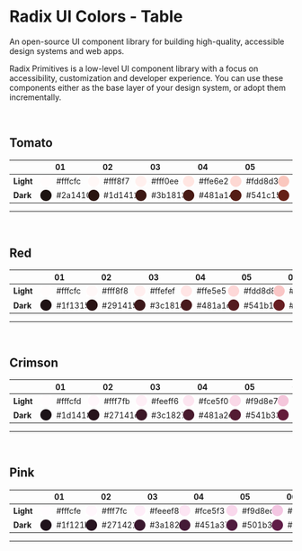 # Radix UI Colors - Table

An open-source UI component library for building high-quality, accessible design systems and web apps.

Radix Primitives is a low-level UI component library with a focus on accessibility, customization and developer experience. You can use these components either as the base layer of your design system, or adopt them incrementally.

<br />

## **Tomato**
|  | 01 | 02 | 03 | 04 | 05 | 06 | 07 | 08 | 09 | 10 | 11 | 12 |
| :--- | :---: | :---: | :---: | :---: | :---: | :---: | :---: | :---: | :---: | :---: | :---: | :---: |
| **Light** | <div style="display: flex; align-items: center;"><img style="margin-right: 8px" src="./images/tomato/light/1.png"></img>#fffcfc</div> | <div style="display: flex; align-items: center;"><img style="margin-right: 8px" src="./images/tomato/light/2.png"></img>#fff8f7</div> | <div style="display: flex; align-items: center;"><img style="margin-right: 8px" src="./images/tomato/light/3.png"></img>#fff0ee</div> | <div style="display: flex; align-items: center;"><img style="margin-right: 8px" src="./images/tomato/light/4.png"></img>#ffe6e2</div> | <div style="display: flex; align-items: center;"><img style="margin-right: 8px" src="./images/tomato/light/5.png"></img>#fdd8d3</div> | <div style="display: flex; align-items: center;"><img style="margin-right: 8px" src="./images/tomato/light/6.png"></img>#fac7be</div> | <div style="display: flex; align-items: center;"><img style="margin-right: 8px" src="./images/tomato/light/7.png"></img>#f3b0a2</div> | <div style="display: flex; align-items: center;"><img style="margin-right: 8px" src="./images/tomato/light/8.png"></img>#ea9280</div> | <div style="display: flex; align-items: center;"><img style="margin-right: 8px" src="./images/tomato/light/9.png"></img>#e54d2e</div> | <div style="display: flex; align-items: center;"><img style="margin-right: 8px" src="./images/tomato/light/10.png"></img>#db4324</div> | <div style="display: flex; align-items: center;"><img style="margin-right: 8px" src="./images/tomato/light/11.png"></img>#ca3214</div> | <div style="display: flex; align-items: center;"><img style="margin-right: 8px" src="./images/tomato/light/12.png"></img>#341711</div> |
| **Dark** | <div style="display: flex; align-items: center;"><img style="margin-right: 8px" src="./images/tomato/dark/1.png"></img>#2a1410</div> | <div style="display: flex; align-items: center;"><img style="margin-right: 8px" src="./images/tomato/dark/2.png"></img>#1d1412</div> | <div style="display: flex; align-items: center;"><img style="margin-right: 8px" src="./images/tomato/dark/3.png"></img>#3b1813</div> | <div style="display: flex; align-items: center;"><img style="margin-right: 8px" src="./images/tomato/dark/4.png"></img>#481a14</div> | <div style="display: flex; align-items: center;"><img style="margin-right: 8px" src="./images/tomato/dark/5.png"></img>#541c15</div> | <div style="display: flex; align-items: center;"><img style="margin-right: 8px" src="./images/tomato/dark/6.png"></img>#652016</div> | <div style="display: flex; align-items: center;"><img style="margin-right: 8px" src="./images/tomato/dark/7.png"></img>#7f2315</div> | <div style="display: flex; align-items: center;"><img style="margin-right: 8px" src="./images/tomato/dark/8.png"></img>#a42a12</div> | <div style="display: flex; align-items: center;"><img style="margin-right: 8px" src="./images/tomato/dark/9.png"></img>#e54d2e</div> | <div style="display: flex; align-items: center;"><img style="margin-right: 8px" src="./images/tomato/dark/10.png"></img>#ec5e41</div> | <div style="display: flex; align-items: center;"><img style="margin-right: 8px" src="./images/tomato/dark/11.png"></img>#f16a50</div> | <div style="display: flex; align-items: center;"><img style="margin-right: 8px" src="./images/tomato/dark/12.png"></img>#feefec</div> |

---
<br />

## **Red**
|  | 01 | 02 | 03 | 04 | 05 | 06 | 07 | 08 | 09 | 10 | 11 | 12 |
| :--- | :---: | :---: | :---: | :---: | :---: | :---: | :---: | :---: | :---: | :---: | :---: | :---: |
| **Light** | <div style="display: flex; align-items: center;"><img style="margin-right: 8px" src="./images/red/light/1.png"></img>#fffcfc</div> | <div style="display: flex; align-items: center;"><img style="margin-right: 8px" src="./images/red/light/2.png"></img>#fff8f8</div> | <div style="display: flex; align-items: center;"><img style="margin-right: 8px" src="./images/red/light/3.png"></img>#ffefef</div> | <div style="display: flex; align-items: center;"><img style="margin-right: 8px" src="./images/red/light/4.png"></img>#ffe5e5</div> | <div style="display: flex; align-items: center;"><img style="margin-right: 8px" src="./images/red/light/5.png"></img>#fdd8d8</div> | <div style="display: flex; align-items: center;"><img style="margin-right: 8px" src="./images/red/light/6.png"></img>#f9c6c6</div> | <div style="display: flex; align-items: center;"><img style="margin-right: 8px" src="./images/red/light/7.png"></img>#f3aeaf</div> | <div style="display: flex; align-items: center;"><img style="margin-right: 8px" src="./images/red/light/8.png"></img>#eb9091</div> | <div style="display: flex; align-items: center;"><img style="margin-right: 8px" src="./images/red/light/9.png"></img>#e5484d</div> | <div style="display: flex; align-items: center;"><img style="margin-right: 8px" src="./images/red/light/10.png"></img>#dc3d43</div> | <div style="display: flex; align-items: center;"><img style="margin-right: 8px" src="./images/red/light/11.png"></img>#cd2b31</div> | <div style="display: flex; align-items: center;"><img style="margin-right: 8px" src="./images/red/light/12.png"></img>#381316</div> |
| **Dark** | <div style="display: flex; align-items: center;"><img style="margin-right: 8px" src="./images/red/dark/1.png"></img>#1f1315</div> | <div style="display: flex; align-items: center;"><img style="margin-right: 8px" src="./images/red/dark/2.png"></img>#291415</div> | <div style="display: flex; align-items: center;"><img style="margin-right: 8px" src="./images/red/dark/3.png"></img>#3c181a</div> | <div style="display: flex; align-items: center;"><img style="margin-right: 8px" src="./images/red/dark/4.png"></img>#481a1d</div> | <div style="display: flex; align-items: center;"><img style="margin-right: 8px" src="./images/red/dark/5.png"></img>#541b1f</div> | <div style="display: flex; align-items: center;"><img style="margin-right: 8px" src="./images/red/dark/6.png"></img>#671e22</div> | <div style="display: flex; align-items: center;"><img style="margin-right: 8px" src="./images/red/dark/7.png"></img>#822025</div> | <div style="display: flex; align-items: center;"><img style="margin-right: 8px" src="./images/red/dark/8.png"></img>#aa2429</div> | <div style="display: flex; align-items: center;"><img style="margin-right: 8px" src="./images/red/dark/9.png"></img>#e5484d</div> | <div style="display: flex; align-items: center;"><img style="margin-right: 8px" src="./images/red/dark/10.png"></img>#f2555a</div> | <div style="display: flex; align-items: center;"><img style="margin-right: 8px" src="./images/red/dark/11.png"></img>#ff6369</div> | <div style="display: flex; align-items: center;"><img style="margin-right: 8px" src="./images/red/dark/12.png"></img>#feecee</div> |

---
<br />

## **Crimson**
|  | 01 | 02 | 03 | 04 | 05 | 06 | 07 | 08 | 09 | 10 | 11 | 12 |
| :--- | :---: | :---: | :---: | :---: | :---: | :---: | :---: | :---: | :---: | :---: | :---: | :---: |
| **Light** | <div style="display: flex; align-items: center;"><img style="margin-right: 8px" src="./images/crimson/light/1.png"></img>#fffcfd</div> | <div style="display: flex; align-items: center;"><img style="margin-right: 8px" src="./images/crimson/light/2.png"></img>#fff7fb</div> | <div style="display: flex; align-items: center;"><img style="margin-right: 8px" src="./images/crimson/light/3.png"></img>#feeff6</div> | <div style="display: flex; align-items: center;"><img style="margin-right: 8px" src="./images/crimson/light/4.png"></img>#fce5f0</div> | <div style="display: flex; align-items: center;"><img style="margin-right: 8px" src="./images/crimson/light/5.png"></img>#f9d8e7</div> | <div style="display: flex; align-items: center;"><img style="margin-right: 8px" src="./images/crimson/light/6.png"></img>#f4c6db</div> | <div style="display: flex; align-items: center;"><img style="margin-right: 8px" src="./images/crimson/light/7.png"></img>#edadc8</div> | <div style="display: flex; align-items: center;"><img style="margin-right: 8px" src="./images/crimson/light/8.png"></img>#e58fb1</div> | <div style="display: flex; align-items: center;"><img style="margin-right: 8px" src="./images/crimson/light/9.png"></img>#e93d82</div> | <div style="display: flex; align-items: center;"><img style="margin-right: 8px" src="./images/crimson/light/10.png"></img>#e03177</div> | <div style="display: flex; align-items: center;"><img style="margin-right: 8px" src="./images/crimson/light/11.png"></img>#d31e66</div> | <div style="display: flex; align-items: center;"><img style="margin-right: 8px" src="./images/crimson/light/12.png"></img>#3d0d1d</div> |
| **Dark** | <div style="display: flex; align-items: center;"><img style="margin-right: 8px" src="./images/crimson/dark/1.png"></img>#1d1418</div> | <div style="display: flex; align-items: center;"><img style="margin-right: 8px" src="./images/crimson/dark/2.png"></img>#27141c</div> | <div style="display: flex; align-items: center;"><img style="margin-right: 8px" src="./images/crimson/dark/3.png"></img>#3c1827</div> | <div style="display: flex; align-items: center;"><img style="margin-right: 8px" src="./images/crimson/dark/4.png"></img>#481a2d</div> | <div style="display: flex; align-items: center;"><img style="margin-right: 8px" src="./images/crimson/dark/5.png"></img>#541b33</div> | <div style="display: flex; align-items: center;"><img style="margin-right: 8px" src="./images/crimson/dark/6.png"></img>#641d3b</div> | <div style="display: flex; align-items: center;"><img style="margin-right: 8px" src="./images/crimson/dark/7.png"></img>#801d45</div> | <div style="display: flex; align-items: center;"><img style="margin-right: 8px" src="./images/crimson/dark/8.png"></img>#ae1955</div> | <div style="display: flex; align-items: center;"><img style="margin-right: 8px" src="./images/crimson/dark/9.png"></img>#e93d82</div> | <div style="display: flex; align-items: center;"><img style="margin-right: 8px" src="./images/crimson/dark/10.png"></img>#f04f88</div> | <div style="display: flex; align-items: center;"><img style="margin-right: 8px" src="./images/crimson/dark/11.png"></img>#f76190</div> | <div style="display: flex; align-items: center;"><img style="margin-right: 8px" src="./images/crimson/dark/12.png"></img>#feecf4</div> |

---
<br />

## **Pink**
|  | 01 | 02 | 03 | 04 | 05 | 06 | 07 | 08 | 09 | 10 | 11 | 12 |
| :--- | :---: | :---: | :---: | :---: | :---: | :---: | :---: | :---: | :---: | :---: | :---: | :---: |
| **Light** | <div style="display: flex; align-items: center;"><img style="margin-right: 8px" src="./images/pink/light/1.png"></img>#fffcfe</div> | <div style="display: flex; align-items: center;"><img style="margin-right: 8px" src="./images/pink/light/2.png"></img>#fff7fc</div> | <div style="display: flex; align-items: center;"><img style="margin-right: 8px" src="./images/pink/light/3.png"></img>#feeef8</div> | <div style="display: flex; align-items: center;"><img style="margin-right: 8px" src="./images/pink/light/4.png"></img>#fce5f3</div> | <div style="display: flex; align-items: center;"><img style="margin-right: 8px" src="./images/pink/light/5.png"></img>#f9d8ec</div> | <div style="display: flex; align-items: center;"><img style="margin-right: 8px" src="./images/pink/light/6.png"></img>#f3c6e2</div> | <div style="display: flex; align-items: center;"><img style="margin-right: 8px" src="./images/pink/light/7.png"></img>#ecadd4</div> | <div style="display: flex; align-items: center;"><img style="margin-right: 8px" src="./images/pink/light/8.png"></img>#e38ec3</div> | <div style="display: flex; align-items: center;"><img style="margin-right: 8px" src="./images/pink/light/9.png"></img>#d6409f</div> | <div style="display: flex; align-items: center;"><img style="margin-right: 8px" src="./images/pink/light/10.png"></img>#d23197</div> | <div style="display: flex; align-items: center;"><img style="margin-right: 8px" src="./images/pink/light/11.png"></img>#cd1d8d</div> | <div style="display: flex; align-items: center;"><img style="margin-right: 8px" src="./images/pink/light/12.png"></img>#3b0a2a</div> |
| **Dark** | <div style="display: flex; align-items: center;"><img style="margin-right: 8px" src="./images/pink/dark/1.png"></img>#1f121b</div> | <div style="display: flex; align-items: center;"><img style="margin-right: 8px" src="./images/pink/dark/2.png"></img>#271421</div> | <div style="display: flex; align-items: center;"><img style="margin-right: 8px" src="./images/pink/dark/3.png"></img>#3a182f</div> | <div style="display: flex; align-items: center;"><img style="margin-right: 8px" src="./images/pink/dark/4.png"></img>#451a37</div> | <div style="display: flex; align-items: center;"><img style="margin-right: 8px" src="./images/pink/dark/5.png"></img>#501b3f</div> | <div style="display: flex; align-items: center;"><img style="margin-right: 8px" src="./images/pink/dark/6.png"></img>#601d48</div> | <div style="display: flex; align-items: center;"><img style="margin-right: 8px" src="./images/pink/dark/7.png"></img>#7a1d5a</div> | <div style="display: flex; align-items: center;"><img style="margin-right: 8px" src="./images/pink/dark/8.png"></img>#a71873</div> | <div style="display: flex; align-items: center;"><img style="margin-right: 8px" src="./images/pink/dark/9.png"></img>#d6409f</div> | <div style="display: flex; align-items: center;"><img style="margin-right: 8px" src="./images/pink/dark/10.png"></img>#e34ba9</div> | <div style="display: flex; align-items: center;"><img style="margin-right: 8px" src="./images/pink/dark/11.png"></img>#f65cb6</div> | <div style="display: flex; align-items: center;"><img style="margin-right: 8px" src="./images/pink/dark/12.png"></img>#feebf7</div> |

---
<br />